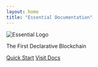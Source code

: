 ```yaml
---
layout: home
title: "Essential Documentation"
---
```


<div class="hero-background">
  <img src="/images/logo.png" alt="Essential Logo" class="hero-logo">
  <p class="hero-tagline">The First Declarative Blockchain</p>
  <div class="hero-buttons">
    <a href="/essential-docs-hub//build/getting-started" class="hero-button primary">Quick Start</a>
    <a href="/essential-docs-hub//welcome" class="hero-button secondary">Visit Docs</a>
  </div>
</div>
